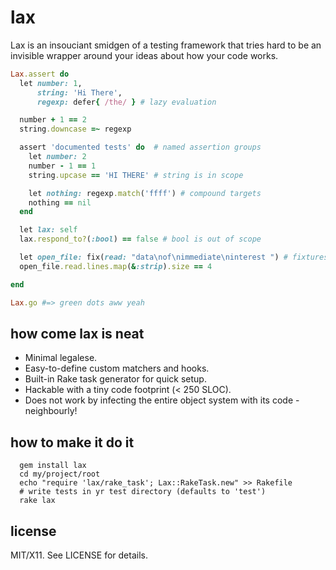 lax
===
Lax is an insouciant smidgen of a testing framework that tries hard to be an invisible wrapper around your ideas about how your code works.
```ruby
Lax.assert do
  let number: 1,
      string: 'Hi There',
      regexp: defer{ /the/ } # lazy evaluation

  number + 1 == 2
  string.downcase =~ regexp

  assert 'documented tests' do  # named assertion groups
    let number: 2
    number - 1 == 1
    string.upcase == 'HI THERE' # string is in scope

    let nothing: regexp.match('ffff') # compound targets
    nothing == nil
  end

  let lax: self
  lax.respond_to?(:bool) == false # bool is out of scope

  let open_file: fix(read: "data\nof\nimmediate\ninterest ") # fixtures
  open_file.read.lines.map(&:strip).size == 4

end

Lax.go #=> green dots aww yeah
```
how come lax is neat
--------------------
* Minimal legalese.
* Easy-to-define custom matchers and hooks.
* Built-in Rake task generator for quick setup.
* Hackable with a tiny code footprint (< 250 SLOC).
* Does not work by infecting the entire object system with its code - neighbourly!

how to make it do it
--------------------
```shell
  gem install lax
  cd my/project/root
  echo "require 'lax/rake_task'; Lax::RakeTask.new" >> Rakefile
  # write tests in yr test directory (defaults to 'test')
  rake lax
```

license
-------
MIT/X11. See LICENSE for details.

